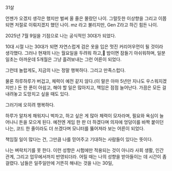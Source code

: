 
31살

언젠가 오겠지 생각은 했지만 벌써 올 줄은 몰랐던 나이.
그럴듯한 이상향을 그리고 이쯤되면 저절로 이뤄지겠지 했던 나이.
mz 라고 불리지만, Gen Z라고 하긴 힘든 나이.

2025년 7월 9일을 기점으로 나는 공식적인 30대가 되었다.

10대 시절 나는 30대가 되면 자연스럽게 검은 옷을 입은 멋진 커리어우먼이 될 것이라 생각했다.
그러나 현재의 나는 월요일을 두려워 하고, 밤이면 잠들기 아쉬워하며, 일분일초는 아까운데 5개월은 그냥 흘려보내는 그런 어른이 되었다.

그런데 놀랍게도, 지금의 나는 정말 행복하다.
그리고 만족스럽다.

물론 하루하루가 버겁고, 체력이 예전 같지 않다.(이 말은 아마 5년만 지나도 우스워지겠지만.) 돈 한 푼이 아쉽고, 해야 할 일은 많아지고, 책임은 점점 늘어난다. 가끔은 모든 걸 내려놓고 도망치고 싶을 때도 있다. 

그러기에 오히려 행복하다.

하루가 알차게 채워지니 벅차고, 하고 싶은 게 많아 체력이 모자라며, 필요와 욕심이 늘어나니 돈을 모으게 된다. 예전엔 게임 한 판 더 하겠다며 의자에 엉덩이를 바짝 붙이던 나는, 코드 한 줄이라도 더 쓰겠다며 모니터를 뚫어져라 보는 어른이 되었다.

책임질 일이 많다는 건, 그만큼 나를 믿어주고 기대하는 사람들이 있다는 뜻이다.




나는 벼락치기를 못 한다.
이런 성향은 시험에만 적용되는 것이 아니라 사회 생활, 인간 관계, 그리고 업무에서까지 반영되더라. 
어릴 때는 나의 성향을 받아들이는 데 시간이 좀 걸렸다. 남들은 일주일만에 거뜬히 해내는 것을 나는 30일, 